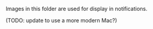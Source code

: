 Images in this folder are used for display in notifications.

(TODO: update to use a more modern Mac?)
